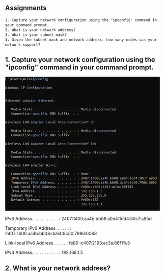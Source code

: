 ## Assignments
    1. Capture your network configuration using the "ipconfig" command in your command prompt.
    2. What is your network address?
    3. What is your subnet mask?
    4. Given the subnet mask and network address, how many nodes can your network support?

## 1. Capture your network configuration using the "ipconfig" command in your command prompt.

<img src="01.PNG">

IPv6 Address. . . . . . . . . . . : 2407:1400:aa4b:bb08:a0e4:1dd4:50c7:a95d

Temporary IPv6 Address. . . . . . : 2407:1400:aa4b:bb08:dc64:9c50:7986:6063

Link-local IPv6 Address . . . . . : fe80::c407:2193:ac3a:88f1%3

IPv4 Address. . . . . . . . . . . : 192.168.1.5

## 2. What is your network address?


